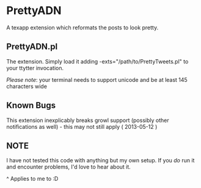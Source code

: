 PrettyADN
============

A texapp extension which reformats the posts to look pretty.

PrettyADN.pl
---------------

The extension.  Simply load it adding -exts="/path/to/PrettyTweets.pl" to your
ttytter invocation.

*Please note*: your terminal needs to support unicode and be at least 145
characters wide

Known Bugs
----------

This extension inexplicably breaks growl support (possibly other notifications
as well) - this may not still apply ( 2013-05-12 )

NOTE
----

I have not tested this code with anything but my own setup.  If you *do* run it
and encounter problems, I'd love to hear about it.

^ Applies to me to :D
